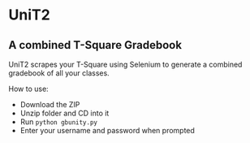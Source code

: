 # UniT2
## A combined T-Square Gradebook

UniT2 scrapes your T-Square using Selenium to generate a combined gradebook of all your classes.

How to use:

* Download the ZIP
* Unzip folder and CD into it
* Run <code>python gbunity.py</code>
* Enter your username and password when prompted
